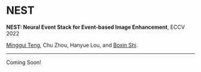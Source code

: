 # NEST

**NEST: Neural Event Stack for Event-based Image Enhancement**, ECCV 2022

[Minggui Teng](https://tengminggui.cn/), Chu Zhou, Hanyue Lou, and [Boxin Shi](https://ci.idm.pku.edu.cn/).

___
Coming Soon!
